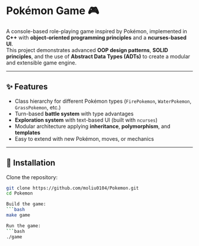 # Pokémon Game 🎮

A console-based role-playing game inspired by Pokémon, implemented in **C++** with **object-oriented programming principles** and a **ncurses-based UI**.  
This project demonstrates advanced **OOP design patterns**, **SOLID principles**, and the use of **Abstract Data Types (ADTs)** to create a modular and extensible game engine.  

---

## ✨ Features
- Class hierarchy for different Pokémon types (`FirePokemon`, `WaterPokemon`, `GrassPokemon`, etc.)  
- Turn-based **battle system** with type advantages  
- **Exploration system** with text-based UI (built with `ncurses`)  
- Modular architecture applying **inheritance**, **polymorphism**, and **templates**  
- Easy to extend with new Pokémon, moves, or mechanics  

---

## 🚀 Installation

Clone the repository:
```bash
git clone https://github.com/moliu0104/Pokemon.git
cd Pokemon

Build the game:
```bash
make game

Run the game:
```bash
./game

